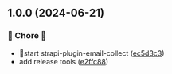 ## 1.0.0 (2024-06-21)


### 🐛 Chore 🐛

* 🚀start strapi-plugin-email-collect ([ec5d3c3](https://github.com/Liar0320/strapi-plugin-email-collect/commit/ec5d3c3f39136de781c9ad234c133fb6f91ad30e))
* add release tools ([e2ffc88](https://github.com/Liar0320/strapi-plugin-email-collect/commit/e2ffc883362c5d1968c2bd2bc5530be9bee6eb59))

